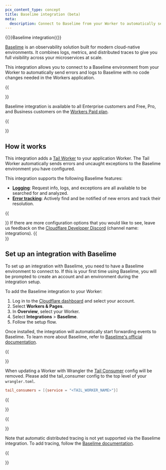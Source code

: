 ```yaml
---
pcx_content_type: concept
title: Baselime integration (beta)
meta:
  description: Connect to Baselime from your Worker to automatically send errors and logs to Baselime.
---
```


{{<heading-pill style="beta">}}Baselime integration{{</heading-pill>}}

[Baselime](https://baselime.io/) is an observability solution built for modern cloud-native environments. It combines logs, metrics, and distributed traces to give you full visibility across your microservices at scale.

This integration allows you to connect to a Baselime environment from your Worker to automatically send errors and logs to Baselime with no code changes needed in the Workers application.

{{<Aside type="note">}}

Baselime integration is available to all Enterprise customers and Free, Pro, and Business customers on the [Workers Paid plan](/workers/platform/pricing/).

{{</Aside>}}

## How it works

This integration adds a [Tail Worker](/workers/observability/logging/tail-workers) to your application Worker. The Tail Worker automatically sends errors and uncaught exceptions to the Baselime environment you have configured.

This integration supports the following Baselime features:
- **[Logging](https://baselime.io/docs/analysing-data/overview/)**: Request info, logs, and exceptions are all available to be searched for and analyzed.
- **[Error tracking](https://baselime.io/docs/analysing-data/errors/)**: Actively find and be notified of new errors and track their resolution.

{{<Aside type="note">}}
If there are more configuration options that you would like to see, leave us feedback on the [Cloudflare Developer Discord](https://discord.cloudflare.com) (channel name: integrations).
{{</Aside>}}

## Set up an integration with Baselime

To set up an integration with Baselime, you need to have a Baselime environment to connect to. If this is your first time using Baselime, you will be prompted to create an account and an environment during the integration setup.

To add the Baselime integration to your Worker:

1. Log in to the [Cloudflare dashboard](https://dash.cloudflare.com) and select your account.
2. Select **Workers & Pages**.
3. In **Overview**, select your Worker.
4. Select **Integrations** > **Baselime**.
5. Follow the setup flow.

Once installed, the integration will automatically start forwarding events to Baselime. To learn more about Baselime, refer to [Baselime's official documentation](https://baselime.io/docs/).


{{<Aside type="warning">}}

When updating a Worker with Wrangler the [Tail Consumer](/workers/observability/logging/tail-workers) config will be removed. Please add the tail_consumer config to the top level of your `wrangler.toml`.

```toml
tail_consumers = [{service = "<TAIL_WORKER_NAME>"}]
```

{{</Aside>}}

{{<Aside type="warning">}}

Note that automatic distributed tracing is not yet supported via the Baselime integration. To add tracing, follow the [Baselime documentation](https://baselime.io/docs/sending-data/platforms/cloudflare/traces/).

{{</Aside>}}
